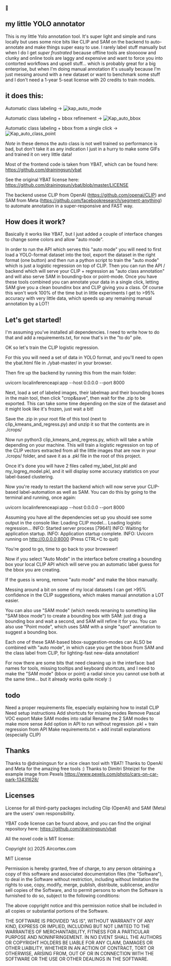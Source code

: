 🥔

## my little YOLO annotator

This is my little Yolo annotation tool. It's super light and simple and runs locally but uses some nice bits like CLIP and SAM on the backend to auto-annotate and make things super easy to use. I rarely label stuff manually but when I do I get *super frustrated* because offline tools are slooooow and clunky and online tools are laggy and expensive and want to force you into contorted workflows and upsell stuff... which is probably great for a big enterprise, but when I'm doing manual annotation it's usually because I'm just messing around with a new dataset or want to benchmark some stuff and I don't need a 1-year 5-seat license with 20 credits to train models.


## it does this:

Automatic class labeling -> 
![kap_auto_mode](https://github.com/user-attachments/assets/825a2752-c1a6-44d9-a2d4-49b145341a58)

Automatic class labeling + bbox refinement ->
![Kap_auto_bbox](https://github.com/user-attachments/assets/07ee6070-c6c2-4650-b225-8159566df4af)

Automatic class labeling + bbox from a single click -> 
![Kap_auto_class_point](https://github.com/user-attachments/assets/d64cccdf-da8b-47a7-81e4-d78249fc87dc)

*Note* in these demos the auto class is not well trained so performance is bad, but don't take it as any indication I just in a hurry to make some GIFs and trained it on very little data!


Most of the frontend code is taken from YBAT, which can be found here:
https://github.com/drainingsun/ybat

See the original YBAT license here:
https://github.com/drainingsun/ybat/blob/master/LICENSE

The backend usese CLIP from OpenAI (https://github.com/openai/CLIP) and SAM from Meta (https://github.com/facebookresearch/segment-anything) to automate annotation in a super-responsive and FAST way. 

## How does it work?

Basically it works like YBAT, but I just added a couple of interface changes to change some colors and allow "auto mode". 

In order to run the API which serves this "auto mode" you will need to first load a YOLO-format dataset into the tool, export the dataset in the right format (one button) and then run a python script to train the "auto mode" which is just a logistic regression on top of CLIP. 
Then you can run the API / backend which will serve your CLIP + regression as "auto class annotation" and will also serve SAM in bounding-box or point-mode. Once you have these tools combined you can annotate your data in a single click, letting SAM give you a clean boundinx box and CLIP giving you a class. Of course this won't work 100% of the time but in little experiments I get to >95% accuracy with very little data, which speeds up any remaining manual annotation by a LOT!

## Let's get started!

I'm assuming you've installed all dependencies. I need to write how to do that and add a requirements.txt, for now that's in the "to do" pile.

OK so let's train the CLIP logistic regression.

For this you will need a set of data in YOLO format, and you'll need to open the ybat.html file in ./ybat-master/ in your browser.

Then fire up the backend by running this from the main folder:

uvicorn localinferenceapi:app --host 0.0.0.0 --port 8000

Next, load a set of labeled images, their labelmap and their bounding boxes in the main tool, then click "crop&save", then wait for the .zip to be exported. This can take some time depending on the size of the dataset and it might look like it's frozen, just wait a bit!

Save the .zip in your root file of this tool (next to clip_kmeans_and_regress.py) and unzip it so that the contents are in ./crops/

Now run python3 clip_kmeans_and_regress.py, which will take a while depending on your machine. This will train a logistic regression on top of the CLIP vectors extracted from all the little images that are now in your ./crops/ folder, and save it as a .pkl file in the root of this project.

Once it's done you will have 2 files called my_label_list.pkl and my_logreg_model.pkl, and it will display some accuracy statistics on your label-based clustering.

Now you're ready to restart the backend which will now serve your CLIP-based label-automation as well as SAM. You can do this by going to the terminal and running, once again:

uvicorn localinferenceapi:app --host 0.0.0.0 --port 8000

Assuming you have all the dependencies set up you should see some output in the console like: 
Loading CLIP model...
Loading logistic regression...
INFO:     Started server process [79641]
INFO:     Waiting for application startup.
INFO:     Application startup complete.
INFO:     Uvicorn running on http://0.0.0.0:8000 (Press CTRL+C to quit)


You're good to go, time to go back to your browswer!

Now if you select "Auto Mode" in the interface before creating a bounding box your local CLIP API which will serve you an automatic label guess for the bbox you are creating. 

If the guess is wrong, remove "auto mode" and make the bbox manually.

Messing around a bit on some of my local datasets I can get >95% confidence in the CLIP suggestions, which makes manual annotation a LOT easier. 

You can also use "SAM mode" (which needs renaning to something like "SAM bbox mode") to create a bounding box with SAM: just drag a bounding box and wait a second, and SAM will refine it for you.
You can also use "Point mode", which uses SAM with a single "spot" annotation to suggest a bounding box.

Each one of these SAM-based bbox-suggestion-modes can ALSO be combined with "auto mode", in which case you get the bbox from SAM and the class label from CLIP, for lighting-fast new-data annotation!

For now there are some bits that need cleaning up in the interface: bad names for tools, missing tooltips and keyboard shortcuts, and I need to make the "SAM mode" (bbox or point) a radial since you cannot use both at the same time... but it already works quite nicely :) 


## todo

Need a proper requirements file, especially explaining how to install CLIP
Need setup instructions
Add shortcuts for missing modes
Remove Pascal VOC export
Make SAM modes into radial
Rename the 2 SAM modes to make more sense
Add option in API to run without regression .pkl + train regression from API 
Make requirements.txt + add install explanations (especially CLIP)

## Thanks

Thanks to @drainingsun for a nice clean tool with YBAT!
Thanks to OpenAI and Meta for the amazing free tools :) 
Thanks to Dimitri Shteizel for the example image from Pexels https://www.pexels.com/photo/cars-on-car-park-13431628/


## Licenses

License for all third-party packages including Clip (OpenAI) and SAM (Meta) are the users' own responsibility.

YBAT code license can be found above, and you can find the original repository here: https://github.com/drainingsun/ybat

All the novel code is MIT license:

Copyright (c) 2025 Aircortex.com

MIT License

Permission is hereby granted, free of charge, to any person obtaining a copy
of this software and associated documentation files (the "Software"), to deal
in the Software without restriction, including without limitation the rights
to use, copy, modify, merge, publish, distribute, sublicense, and/or sell
copies of the Software, and to permit persons to whom the Software is
furnished to do so, subject to the following conditions:

The above copyright notice and this permission notice shall be included in all
copies or substantial portions of the Software.

THE SOFTWARE IS PROVIDED "AS IS", WITHOUT WARRANTY OF ANY KIND, EXPRESS OR
IMPLIED, INCLUDING BUT NOT LIMITED TO THE WARRANTIES OF MERCHANTABILITY,
FITNESS FOR A PARTICULAR PURPOSE AND NONINFRINGEMENT. IN NO EVENT SHALL THE
AUTHORS OR COPYRIGHT HOLDERS BE LIABLE FOR ANY CLAIM, DAMAGES OR OTHER
LIABILITY, WHETHER IN AN ACTION OF CONTRACT, TORT OR OTHERWISE, ARISING FROM,
OUT OF OR IN CONNECTION WITH THE SOFTWARE OR THE USE OR OTHER DEALINGS IN THE
SOFTWARE.
